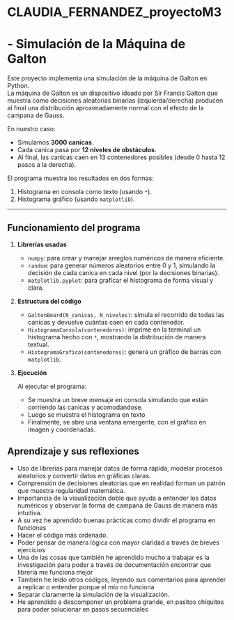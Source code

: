 # CLAUDIA_FERNANDEZ_proyectoM3


# - Simulación de la Máquina de Galton

Este proyecto implementa una simulación de la máquina de Galton en Python.  
La máquina de Galton es un dispositivo ideado por Sir Francis Galton que muestra cómo decisiones aleatorias binarias (izquierda/derecha) producen al final una distribución aproximadamente normal con el efecto de la campana de Gauss.

En nuestro caso:

- Simulamos **3000 canicas**.
- Cada canica pasa por **12 niveles de obstáculos**.
- Al final, las canicas caen en 13 contenedores posibles (desde 0 hasta 12 pasos a la derecha).

El programa muestra los resultados en dos formas:

1. Histograma en consola como texto (usando `*`).  
2. Histograma gráfico (usando `matplotlib`).  

---

## Funcionamiento del programa

1. **Librerías usadas**

   
   - `numpy`: para crear y manejar arreglos numéricos de manera eficiente.  
   - `random`: para generar números aleatorios entre 0 y 1, simulando la decisión de cada canica en cada nivel (por la decisiones binarias). 
   - `matplotlib.pyplot`: para graficar el histograma de forma visual y clara.  

2. **Estructura del código**
   
   - `GaltonBoard(N_canicas, N_niveles)`: simula el recorrido de todas las canicas y devuelve cuántas caen en cada contenedor.  
   - `HistogramaConsola(contenedores)`: imprime en la terminal un histograma hecho con `*`, mostrando la distribución de manera textual.  
   - `HistogramaGrafico(contenedores)`: genera un gráfico de barras con `matplotlib`.  

3. **Ejecución**
   
   Al ejecutar el programa:  
   - Se muestra un breve mensaje en consola simulando que están corriendo las canicas y acomodandose.  
   - Luego se muestra el histograma en texto
   - Finalmente, se abre una ventana emergente, con el gráfico en imagen y coordenadas.
  
## **Aprendizaje y sus reflexiones**

- Uso de librerías para manejar datos de forma rápida, modelar procesos aleatorios y convertir datos en gráficas claras.  
- Comprensión de decisiones aleatorias que en realidad forman un patrón que muestra regularidad matemática.  
- Importancia de la visualización doble que ayuda a entender los datos numéricos y observar la forma de campana de Gauss de manera más intuitiva.  
- A su vez he aprendido buenas prácticas como dividir el programa en funciones 
- Hacer el código más ordenado.  
- Poder pensar de manera lógica con mayor claridad a través de breves ejercicios
- Una de las cosas que también he aprendido mucho a trabajar es la investigación para poder a través de documentación encontrar que librería me funciona mejor
- También he leído otros códigos, leyendo sus comentarios para aprender a replicar o entender porque el mío no funciona
- Separar claramente la simulación de la visualización.
- He aprendido a descomponer un problema grande, en pasitos chiquitos para poder solucionar en pasos secuenciales
